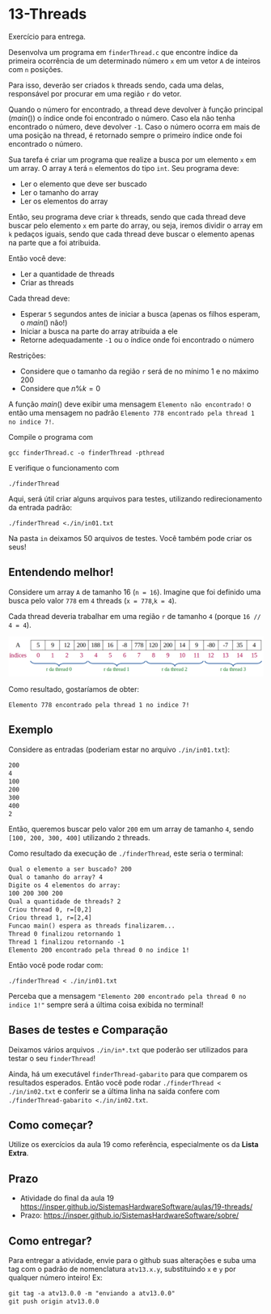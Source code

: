 # 13-Threads

Exercício para entrega.

Desenvolva um programa em `finderThread.c` que encontre índice da primeira ocorrência de um determinado número `x` em um vetor `A` de inteiros com `n` posições.

Para isso, deverão ser criados `k` threads sendo, cada uma delas, responsável por procurar em uma região `r` do vetor.

Quando o número for encontrado, a thread deve devolver à função principal ($main()$) o índice onde foi encontrado o número. Caso ela não tenha encontrado o número, deve devolver `-1`. Caso o número ocorra em mais de uma posição na thread, é retornado sempre o primeiro índice onde foi encontrado o número.

Sua tarefa é criar um programa que realize a busca por um elemento `x` em um array. O array `A` terá `n` elementos do tipo `int`. Seu programa deve:
- Ler o elemento que deve ser buscado
- Ler o tamanho do array
- Ler os elementos do array

Então, seu programa deve criar `k` threads, sendo que cada thread deve buscar pelo elemento `x` em parte do array, ou seja, iremos dividir o array em `k` pedaços iguais, sendo que cada thread deve buscar o elemento apenas na parte que a foi atribuida.

Então você deve:
- Ler a quantidade de threads
- Criar as threads

Cada thread deve:
- Esperar `5` segundos antes de iniciar a busca (apenas os filhos esperam, o $main()$ não!)
- Iniciar a busca na parte do array atribuida a ele
- Retorne adequadamente `-1` ou o índice onde foi encontrado o número

Restrições:
- Considere que o tamanho da região `r` será de no mínimo 1 e no máximo 200
- Considere que $n\%k=0$

A função $main()$ deve exibir uma mensagem `Elemento não encontrado!` o então uma mensagem no padrão `Elemento 778 encontrado pela thread 1 no indice 7!`.

Compile o programa com
```
gcc finderThread.c -o finderThread -pthread
```

E verifique o funcionamento com
```
./finderThread
```

Aqui, será útil criar alguns arquivos para testes, utilizando redirecionamento da entrada padrão:
```
./finderThread <./in/in01.txt
```

Na pasta `in` deixamos 50 arquivos de testes. Você também pode criar os seus!

## Entendendo melhor!

Considere um array `A` de tamanho 16 (`n = 16`). Imagine que foi definido uma busca pelo valor `778` em `4` threads (`x = 778`,`k = 4`).

Cada thread deveria trabalhar em uma região `r` de tamanho `4` (porque `16 // 4 = 4`).

![](img/ex.png)

Como resultado, gostaríamos de obter:
```
Elemento 778 encontrado pela thread 1 no indice 7!
```

## Exemplo

Considere as entradas (poderiam estar no arquivo `./in/in01.txt`):
```console
200
4
100
200
300
400
2
```

Então, queremos buscar pelo valor `200` em um array de tamanho `4`, sendo `[100, 200, 300, 400]` utilizando `2` threads.

Como resultado da execução de `./finderThread`, este seria o terminal:
```console
Qual o elemento a ser buscado? 200
Qual o tamanho do array? 4
Digite os 4 elementos do array:
100 200 300 200
Qual a quantidade de threads? 2
Criou thread 0, r=[0,2]
Criou thread 1, r=[2,4]
Funcao main() espera as threads finalizarem...
Thread 0 finalizou retornando 1
Thread 1 finalizou retornando -1
Elemento 200 encontrado pela thread 0 no indice 1!
```

Então você pode rodar com:
```console
./finderThread < ./in/in01.txt
```
Perceba que a mensagem `"Elemento 200 encontrado pela thread 0 no indice 1!"` sempre será a última coisa exibida no terminal!

## Bases de testes e Comparação

Deixamos vários arquivos `./in/in*.txt` que poderão ser utilizados para testar o seu `finderThread`!

Ainda, há um executável `finderThread-gabarito` para que comparem os resultados esperados. Então você pode rodar `./finderThread < ./in/in02.txt` e conferir se a última linha na saída confere com `./finderThread-gabarito <./in/in02.txt`.

## Como começar?

Utilize os exercícios da aula 19 como referência, especialmente os da **Lista Extra**.

## Prazo
- Atividade do final da aula 19 https://insper.github.io/SistemasHardwareSoftware/aulas/19-threads/
- Prazo: https://insper.github.io/SistemasHardwareSoftware/sobre/

## Como entregar?
Para entregar a atividade, envie para o github suas alterações e suba uma tag com o padrão de nomenclatura `atv13.x.y`, substituindo `x` e `y` por qualquer número inteiro! Ex:

```
git tag -a atv13.0.0 -m "enviando a atv13.0.0"
git push origin atv13.0.0
```
